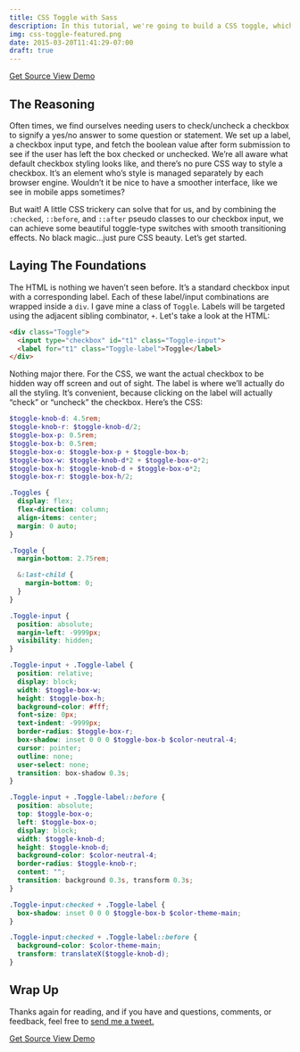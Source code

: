 ```yaml
---
title: CSS Toggle with Sass
description: In this tutorial, we're going to build a CSS toggle, which adds a neat user experience to checkbox functionality. We'll use Sass for easy maintainability!
img: css-toggle-featured.png
date: 2015-03-20T11:41:29-07:00
draft: true
---
```


<div class="ButtonGroup ButtonGroup--gutter-md ButtonGroup--align-center">
  <a href="#" class="Button Button--display-inlineBlock Button--appearance-secondary Button--size-sm">
    Get Source
  </a>
  <a href="#" class="Button Button--display-inlineBlock Button--appearance-secondary Button--size-sm">
    View Demo
  </a>
</div>

## The Reasoning

Often times, we find ourselves needing users to check/uncheck a checkbox to signify a yes/no answer to some question or statement. We set up a label, a checkbox input type, and fetch the boolean value after form submission to see if the user has left the box checked or unchecked. We’re all aware what default checkbox styling looks like, and there’s no pure CSS way to style a checkbox. It’s an element who’s style is managed separately by each browser engine. Wouldn’t it be nice to have a smoother interface, like we see in mobile apps sometimes?

But wait! A little CSS trickery can solve that for us, and by combining the `:checked`, `::before`, and `::after` pseudo classes to our checkbox input, we can achieve some beautiful toggle-type switches with smooth transitioning effects. No black magic...just pure CSS beauty. Let’s get started.

## Laying The Foundations

The HTML is nothing we haven’t seen before. It’s a standard checkbox input with a corresponding label. Each of these label/input combinations are wrapped inside a `div`. I gave mine a class of `Toggle`. Labels will be targeted using the adjacent sibling combinator, `+`. Let's take a look at the HTML:

```html
<div class="Toggle">
  <input type="checkbox" id="t1" class="Toggle-input">
  <label for="t1" class="Toggle-label">Toggle</label>
</div>
```

Nothing major there. For the CSS, we want the actual checkbox to be hidden way off screen and out of sight. The label is where we’ll actually do all the styling. It’s convenient, because clicking on the label will actually “check” or “uncheck” the checkbox. Here’s the CSS:

```scss
$toggle-knob-d: 4.5rem;
$toggle-knob-r: $toggle-knob-d/2;
$toggle-box-p: 0.5rem;
$toggle-box-b: 0.5rem;
$toggle-box-o: $toggle-box-p + $toggle-box-b;
$toggle-box-w: $toggle-knob-d*2 + $toggle-box-o*2;
$toggle-box-h: $toggle-knob-d + $toggle-box-o*2;
$toggle-box-r: $toggle-box-h/2;

.Toggles {
  display: flex;
  flex-direction: column;
  align-items: center;
  margin: 0 auto;
}

.Toggle {
  margin-bottom: 2.75rem;

  &:last-child {
    margin-bottom: 0;
  }
}

.Toggle-input {
  position: absolute;
  margin-left: -9999px;
  visibility: hidden;
}

.Toggle-input + .Toggle-label {
  position: relative;
  display: block;
  width: $toggle-box-w;
  height: $toggle-box-h;
  background-color: #fff;
  font-size: 0px;
  text-indent: -9999px;
  border-radius: $toggle-box-r;
  box-shadow: inset 0 0 0 $toggle-box-b $color-neutral-4;
  cursor: pointer;
  outline: none;
  user-select: none;
  transition: box-shadow 0.3s;
}

.Toggle-input + .Toggle-label::before {
  position: absolute;
  top: $toggle-box-o;
  left: $toggle-box-o;
  display: block;
  width: $toggle-knob-d;
  height: $toggle-knob-d;
  background-color: $color-neutral-4;
  border-radius: $toggle-knob-r;
  content: "";
  transition: background 0.3s, transform 0.3s;
}

.Toggle-input:checked + .Toggle-label {
  box-shadow: inset 0 0 0 $toggle-box-b $color-theme-main;
}

.Toggle-input:checked + .Toggle-label::before {
  background-color: $color-theme-main;
  transform: translateX($toggle-knob-d);
}
```

## Wrap Up

Thanks again for reading, and if you have and questions, comments, or feedback, feel free to <a href="http://twitter.com/home?status=@nicksalloum_ I got a question for you!" target="_blank">send me a tweet.</a>

<div class="ButtonGroup ButtonGroup--gutter-md ButtonGroup--align-center">
  <a href="#" class="Button Button--display-inlineBlock Button--appearance-secondary Button--size-sm">
    Get Source
  </a>
  <a href="#" class="Button Button--display-inlineBlock Button--appearance-secondary Button--size-sm">
    View Demo
  </a>
</div>
